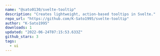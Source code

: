 ```yaml
---
name: "@sato0130/svelte-tooltip"
description: "Creates lightweight, action-based tooltips in Svelte."
repo_url: "https://github.com/K-Sato1995/svelte-tooltip"
author: "K-Sato1995"
downloads: 1
updated: "2022-06-24T07:15:53.633Z"
github_stars: 3
tags: 
  - ui
---
```

